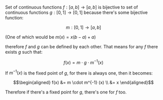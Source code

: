 Set of continuous functions $`f : [a,b] \rightarrow [a,b]`$ is bijective to set of continuous functions $`g : [0,1] \rightarrow [0,1]`$ because there's some bijective function:

```math
m:[0,1] \rightarrow [a,b]
```

(One of which would be $`m(x) = x(b-a) + a`$)

therefore $`f`$ and $`g`$ can be defined by each other. That means for any $`f`$ there exists $`g`$ such that:

```math
f(x) = m \cdot g \cdot m^{-1} (x)
```

If $`m^{-1} (x)`$ is the fixed point of $`g`$, for there is always one, then it becomes:

```math
\begin{aligned}
    f(x) &= m \cdot m^{-1} (x) \\
         &= x
\end{aligned}
```

Therefore if there's a fixed point for $`g`$, there's one for $`f`$ too.
